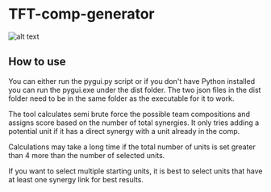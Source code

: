 # TFT-comp-generator

![alt text](https://imgur.com/a/YyLB8d6)

## How to use

You can either run the pygui.py script or if you don't have Python installed you can run the pygui.exe under the dist folder. The two json files in the dist folder need to be in the same folder as the executable for it to work.

The tool calculates semi brute force the possible team compositions and assigns score based on the number of total synergies. It only tries adding a potential unit if it has a direct synergy with a unit already in the comp.

Calculations may take a long time if the total number of units is set greater than 4 more than the number of selected units.

If you want to select multiple starting units, it is best to select units that have at least one synergy link for best results.


